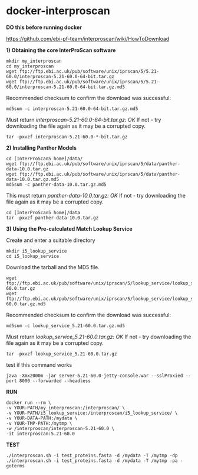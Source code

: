 # docker-interproscan
**DO this before running docker**

https://github.com/ebi-pf-team/interproscan/wiki/HowToDownload

**1) Obtaining the core InterProScan software**
```
mkdir my_interproscan
cd my_interproscan
wget ftp://ftp.ebi.ac.uk/pub/software/unix/iprscan/5/5.21-60.0/interproscan-5.21-60.0-64-bit.tar.gz
wget ftp://ftp.ebi.ac.uk/pub/software/unix/iprscan/5/5.21-60.0/interproscan-5.21-60.0-64-bit.tar.gz.md5
```
Recommended checksum to confirm the download was successful:
```
md5sum -c interproscan-5.21-60.0-64-bit.tar.gz.md5
```
Must return *interproscan-5.21-60.0-64-bit.tar.gz: OK*
If not - try downloading the file again as it may be a corrupted copy.
```
tar -pxvzf interproscan-5.21-60.0-*-bit.tar.gz
```


**2) Installing Panther Models**
```
cd [InterProScan5 home]/data/
wget ftp://ftp.ebi.ac.uk/pub/software/unix/iprscan/5/data/panther-data-10.0.tar.gz
wget ftp://ftp.ebi.ac.uk/pub/software/unix/iprscan/5/data/panther-data-10.0.tar.gz.md5
md5sum -c panther-data-10.0.tar.gz.md5
```
This must return *panther-data-10.0.tar.gz: OK*
If not - try downloading the file again as it may be a corrupted copy.
```
cd [InterProScan5 home]/data
tar -pxvzf panther-data-10.0.tar.gz
```

**3) Using the Pre-calculated Match Lookup Service**

Create and enter a suitable directory
```
mkdir i5_lookup_service
cd i5_lookup_service
```
Download the tarball and the MD5 file.
```
wget ftp://ftp.ebi.ac.uk/pub/software/unix/iprscan/5/lookup_service/lookup_service_5.21-60.0.tar.gz
wget ftp://ftp.ebi.ac.uk/pub/software/unix/iprscan/5/lookup_service/lookup_service_5.21-60.0.tar.gz.md5
```
Recommended checksum to confirm the download was successful:
```
md5sum -c lookup_service_5.21-60.0.tar.gz.md5
```
Must return *lookup_service_5.21-60.0.tar.gz: OK*
If not - try downloading the file again as it may be a corrupted copy.
```
tar -pxvzf lookup_service_5.21-60.0.tar.gz
```
test if this command works
```
java -Xmx2000m -jar server-5.21-60.0-jetty-console.war --sslProxied --port 8000 --forwarded --headless
```
**RUN**
```
docker run --rm \
-v YOUR-PATH/my_interproscan:/interproscan/ \
-v YOUR-PATH/i5_lookup_service:/interproscan/i5_lookup_service/ \
-v YOUR-DATA-PATH:/mydata \
-v YOUR-TMP-PATH:/mytmp \
-w /interproscan/interproscan-5.21-60.0 \
-it interproscan:5.21-60.0
```
**TEST**
```
./interproscan.sh -i test_proteins.fasta -d /mydata -T /mytmp -dp
./interproscan.sh -i test_proteins.fasta -d /mydata -T /mytmp -pa -goterms
```
